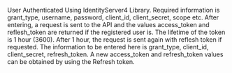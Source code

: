 User Authenticated Using IdentityServer4 Library. Required information is grant_type, username, password, client_id, client_secret, scope etc. After entering, a request is sent to the API and the values access_token and reflesh_token are returned if the registered user is. The lifetime of the token is 1 hour (3600).
After 1 hour, the request is sent again with reflesh token if requested. The information to be entered here is grant_type, client_id, client_secret, refresh_token. A new access_token and refresh_token values can be obtained by using the Refresh token.
